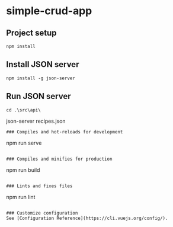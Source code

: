 # simple-crud-app

## Project setup
```
npm install
```

## Install JSON server
```
npm install -g json-server
```
## Run JSON server
```
cd .\src\api\
```
json-server recipes.json
```
### Compiles and hot-reloads for development
```
npm run serve
```

### Compiles and minifies for production
```
npm run build
```

### Lints and fixes files
```
npm run lint
```

### Customize configuration
See [Configuration Reference](https://cli.vuejs.org/config/).
